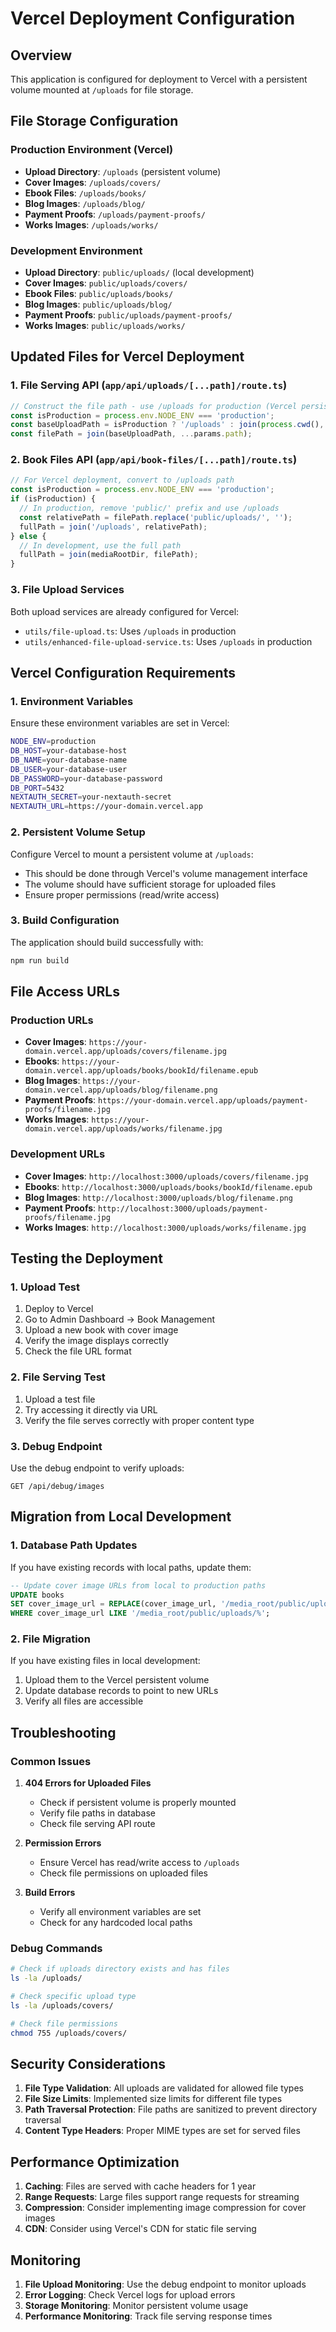 # Vercel Deployment Configuration

## Overview
This application is configured for deployment to Vercel with a persistent volume mounted at `/uploads` for file storage.

## File Storage Configuration

### Production Environment (Vercel)
- **Upload Directory**: `/uploads` (persistent volume)
- **Cover Images**: `/uploads/covers/`
- **Ebook Files**: `/uploads/books/`
- **Blog Images**: `/uploads/blog/`
- **Payment Proofs**: `/uploads/payment-proofs/`
- **Works Images**: `/uploads/works/`

### Development Environment
- **Upload Directory**: `public/uploads/` (local development)
- **Cover Images**: `public/uploads/covers/`
- **Ebook Files**: `public/uploads/books/`
- **Blog Images**: `public/uploads/blog/`
- **Payment Proofs**: `public/uploads/payment-proofs/`
- **Works Images**: `public/uploads/works/`

## Updated Files for Vercel Deployment

### 1. File Serving API (`app/api/uploads/[...path]/route.ts`)
```typescript
// Construct the file path - use /uploads for production (Vercel persistent volume), public/uploads for development
const isProduction = process.env.NODE_ENV === 'production';
const baseUploadPath = isProduction ? '/uploads' : join(process.cwd(), 'public', 'uploads');
const filePath = join(baseUploadPath, ...params.path);
```

### 2. Book Files API (`app/api/book-files/[...path]/route.ts`)
```typescript
// For Vercel deployment, convert to /uploads path
const isProduction = process.env.NODE_ENV === 'production';
if (isProduction) {
  // In production, remove 'public/' prefix and use /uploads
  const relativePath = filePath.replace('public/uploads/', '');
  fullPath = join('/uploads', relativePath);
} else {
  // In development, use the full path
  fullPath = join(mediaRootDir, filePath);
}
```

### 3. File Upload Services
Both upload services are already configured for Vercel:
- `utils/file-upload.ts`: Uses `/uploads` in production
- `utils/enhanced-file-upload-service.ts`: Uses `/uploads` in production

## Vercel Configuration Requirements

### 1. Environment Variables
Ensure these environment variables are set in Vercel:
```bash
NODE_ENV=production
DB_HOST=your-database-host
DB_NAME=your-database-name
DB_USER=your-database-user
DB_PASSWORD=your-database-password
DB_PORT=5432
NEXTAUTH_SECRET=your-nextauth-secret
NEXTAUTH_URL=https://your-domain.vercel.app
```

### 2. Persistent Volume Setup
Configure Vercel to mount a persistent volume at `/uploads`:
- This should be done through Vercel's volume management interface
- The volume should have sufficient storage for uploaded files
- Ensure proper permissions (read/write access)

### 3. Build Configuration
The application should build successfully with:
```bash
npm run build
```

## File Access URLs

### Production URLs
- **Cover Images**: `https://your-domain.vercel.app/uploads/covers/filename.jpg`
- **Ebooks**: `https://your-domain.vercel.app/uploads/books/bookId/filename.epub`
- **Blog Images**: `https://your-domain.vercel.app/uploads/blog/filename.png`
- **Payment Proofs**: `https://your-domain.vercel.app/uploads/payment-proofs/filename.jpg`
- **Works Images**: `https://your-domain.vercel.app/uploads/works/filename.jpg`

### Development URLs
- **Cover Images**: `http://localhost:3000/uploads/covers/filename.jpg`
- **Ebooks**: `http://localhost:3000/uploads/books/bookId/filename.epub`
- **Blog Images**: `http://localhost:3000/uploads/blog/filename.png`
- **Payment Proofs**: `http://localhost:3000/uploads/payment-proofs/filename.jpg`
- **Works Images**: `http://localhost:3000/uploads/works/filename.jpg`

## Testing the Deployment

### 1. Upload Test
1. Deploy to Vercel
2. Go to Admin Dashboard → Book Management
3. Upload a new book with cover image
4. Verify the image displays correctly
5. Check the file URL format

### 2. File Serving Test
1. Upload a test file
2. Try accessing it directly via URL
3. Verify the file serves correctly with proper content type

### 3. Debug Endpoint
Use the debug endpoint to verify uploads:
```
GET /api/debug/images
```

## Migration from Local Development

### 1. Database Path Updates
If you have existing records with local paths, update them:
```sql
-- Update cover image URLs from local to production paths
UPDATE books 
SET cover_image_url = REPLACE(cover_image_url, '/media_root/public/uploads/', '/uploads/')
WHERE cover_image_url LIKE '/media_root/public/uploads/%';
```

### 2. File Migration
If you have existing files in local development:
1. Upload them to the Vercel persistent volume
2. Update database records to point to new URLs
3. Verify all files are accessible

## Troubleshooting

### Common Issues

1. **404 Errors for Uploaded Files**
   - Check if persistent volume is properly mounted
   - Verify file paths in database
   - Check file serving API route

2. **Permission Errors**
   - Ensure Vercel has read/write access to `/uploads`
   - Check file permissions on uploaded files

3. **Build Errors**
   - Verify all environment variables are set
   - Check for any hardcoded local paths

### Debug Commands
```bash
# Check if uploads directory exists and has files
ls -la /uploads/

# Check specific upload type
ls -la /uploads/covers/

# Check file permissions
chmod 755 /uploads/covers/
```

## Security Considerations

1. **File Type Validation**: All uploads are validated for allowed file types
2. **File Size Limits**: Implemented size limits for different file types
3. **Path Traversal Protection**: File paths are sanitized to prevent directory traversal
4. **Content Type Headers**: Proper MIME types are set for served files

## Performance Optimization

1. **Caching**: Files are served with cache headers for 1 year
2. **Range Requests**: Large files support range requests for streaming
3. **Compression**: Consider implementing image compression for cover images
4. **CDN**: Consider using Vercel's CDN for static file serving

## Monitoring

1. **File Upload Monitoring**: Use the debug endpoint to monitor uploads
2. **Error Logging**: Check Vercel logs for upload errors
3. **Storage Monitoring**: Monitor persistent volume usage
4. **Performance Monitoring**: Track file serving response times
